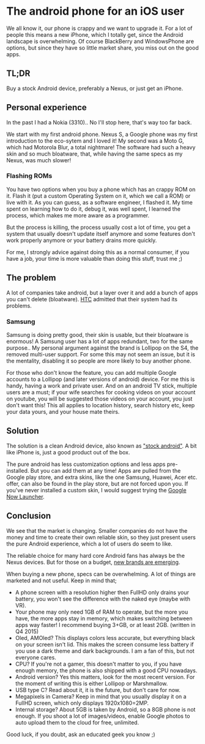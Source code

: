 # The android phone for an iOS user

We all know it, our phone is crappy and we want to upgrade it.
For a lot of people this means a new iPhone,
which I totally get, since the Android landscape is overwhelming.
Of course BlackBerry and WindowsPhone are options,
but since they have so little market share, you miss out on the good apps.


## TL;DR

Buy a stock Android device,
preferably a Nexus,
or just get an iPhone.

## Personal experience

In the past I had a Nokia (3310)..
No I'll stop here, that's way too far back.


We start with my first android phone.
Nexus S, a Google phone was my first introduction to the eco-sytem
and I loved it!
My second was a Moto G, which had Motorola Blur, a total nightmare!
The software had such a heavy skin and so much bloatware,
that, while having the same specs as my Nexus, was much slower!


### Flashing ROMs

You have two options when you buy a phone which has an crappy ROM on it.
Flash it (put a custom Operating System on it, which we call a ROM)
or live with it.
As you can guess, as a software engineer, I flashed it.
My time spent on learning how to do it, debug it, was well spent,
I learned the process, which makes me more aware as a programmer.


But the process is killing, the process usually cost a lot of time,
you get a system that usually doesn't update itself anymore
and some features don't work properly anymore or your battery drains more quickly.


For me, I strongly advice against doing this as a normal consumer,
if you have a job, your time is more valuable than doing this stuff, trust me ;)


## The problem

A lot of companies take android, but a layer over it
and add a bunch of apps you can't delete (bloatware).
[HTC](http://www.androidguys.com/2012/03/05/htc-admits-sense-ui-got-cluttered-aims-to-fix-with-sense-4-0/)
admitted that their system had its problems.


### Samsung

Samsung is doing pretty good, their skin is usable, but their bloatware is enormous!
A Samsung user has a lot of apps redundant, two for the same purpose..
My personal argument against the brand is Lollipop on the S4, the removed multi-user support.
For some this may not seem an issue, but it is the mentality,
disabling it so people are more likely to buy another phone.


For those who don't know the feature,
you can add multiple Google accounts to a Lollipop (and later versions of android) device.
For me this is handy, having a work and private user.
And on an android TV stick, multiple users are a must;
if your wife searches for cooking videos on your account on youtube,
you will be suggested those videos on your account, you just don't want this!
This all applies to location history, search history etc,
keep your data yours, and your house mate theirs.


## Solution

The solution is a clean Android device, also known as
["stock android"](https://www.google.com?q=stock%20android%20phones).
A bit like iPhone is, just a good product out of the box.


The pure android has less customization options and less apps pre-installed.
But you can add them at any time!
Apps are pulled from the Google play store,
and extra skins, like the one Samsung, Huawei, Acer etc. offer,
can also be found in the play store, but are not forced upon you.
If you've never installed a custom skin, I would suggest trying the
[Google Now Launcher](https://play.google.com/store/apps/details?id=com.google.android.launcher).


## Conclusion

We see that the market is changing.
Smaller companies do not have the money and time to create their own reliable skin,
so they just present users the pure Android experience,
which a lot of users do seem to like.

The reliable choice for many hard core Android fans has always be the Nexus devices.
But for those on a budget,
[new brands are emerging](http://www.phonearena.com/news/Best-2015-smartphones-that-run-stock-or-near-stock-Android_id75780).


When buying a new phone, specs can be overwhelming.
A lot of things are marketed and not useful.
Keep in mind that;
+ A phone screen with a resolution higher then FullHD only drains your battery,
you won't see the difference with the naked eye (maybe with VR).
+ Your phone may only need 1GB of RAM to operate, but the more you have,
the more apps stay in memory, which makes switching between apps way faster!
I recommend buying 3+GB, or at least 2GB. (written in Q4 2015)
+ Oled, AMOled? This displays colors less accurate,
but everything black on your screen isn't lid.
This makes the screen consume less battery if you
use a dark theme and dark backgrounds.
I am a fan of this, but not everyone cares.
+ CPU? If you're not a gamer, this doesn't matter to you,
if you have enough memory, the phone is also shipped with a good CPU nowadays.
+ Android version? Yes this matters, look for the most recent version.
For the moment of writing this is either Lollipop or Marshmallow.
+ USB type C? Read about it, it is the future, but don't care for now.
+ Megapixels in Camera?
Keep in mind that you usually display it on a FullHD screen,
which only displays 1920x1080=2MP.
+ Internal storage? About 5GB is taken by Android, so a 8GB phone is not enough.
If you shoot a lot of images/videos,
enable Google photos to auto upload them to the cloud for free, unlimited.


Good luck, if you doubt, ask an educated geek you know ;)

